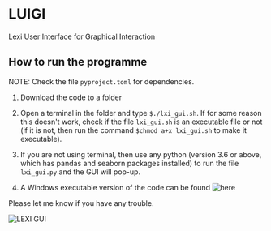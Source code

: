 # LUIGI
Lexi User Interface for Graphical Interaction

## How to run the programme

NOTE: Check the file `pyproject.toml` for dependencies.

1. Download the code to a folder
2. Open a terminal in the folder and type `$./lxi_gui.sh`. If for some reason this doesn't work, check if the file `lxi_gui.sh` is an executable file or not (if it is not, then run the command `$chmod a+x lxi_gui.sh` to make it executable).

3. If you are not using terminal, then use any python (version 3.6 or above, which has pandas and seaborn packages installed) to run the file `lxi_gui.py` and the GUI will pop-up.

4. A Windows executable version of the code can be found ![here](https://drive.google.com/drive/folders/1LIOiDWf1iVsBD70_NCvknc1s4m35v0A-?usp=sharing)

Please let me know if you have any trouble.

![LEXI GUI](https://raw.githubusercontent.com/qudsiramiz/lxi_gui/main/figures/lxi_gui_Screenshot.png?token=GHSAT0AAAAAABTZOXNE7MBFMK2ZC5YK7PSKYUGYMLA)
